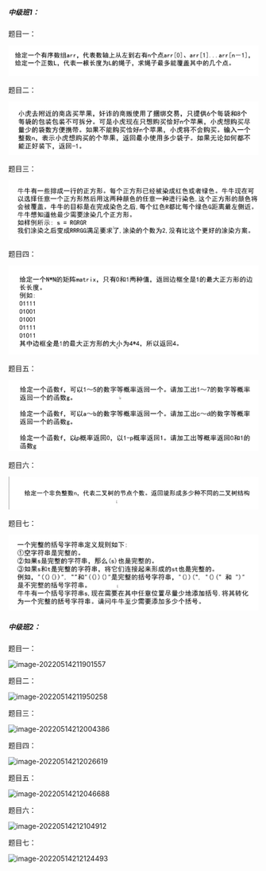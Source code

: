 ##### 中级班1：

题目一：

![image-20220513211038902](.assets/image-20220513211038902.png)

题目二：

![image-20220513211307142](.assets/image-20220513211307142.png)

题目三：

![image-20220513211355729](.assets/image-20220513211355729.png)

题目四：

![](.assets/image-20220513211405856.png)

题目五：

![image-20220513211430536](.assets/image-20220513211430536.png)

题目六：

![image-20220513211442963](.assets/image-20220513211442963.png)

题目七：

![image-20220513211515773](.assets/image-20220513211515773.png)



##### 中级班2：

题目一：

![image-20220514211901557](C:\Users\Administrator\AppData\Roaming\Typora\typora-user-images\image-20220514211901557.png)

题目二：

![image-20220514211950258](C:\Users\Administrator\AppData\Roaming\Typora\typora-user-images\image-20220514211950258.png)

题目三：

![image-20220514212004386](C:\Users\Administrator\AppData\Roaming\Typora\typora-user-images\image-20220514212004386.png)

题目四：

![image-20220514212026619](C:\Users\Administrator\AppData\Roaming\Typora\typora-user-images\image-20220514212026619.png)

题目五：

![image-20220514212046688](C:\Users\Administrator\AppData\Roaming\Typora\typora-user-images\image-20220514212046688.png)

题目六：

![image-20220514212104912](C:\Users\Administrator\AppData\Roaming\Typora\typora-user-images\image-20220514212104912.png)

题目七：

![image-20220514212124493](C:\Users\Administrator\AppData\Roaming\Typora\typora-user-images\image-20220514212124493.png)